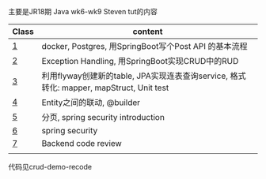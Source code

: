 主要是JR18期 Java wk6-wk9 Steven tut的内容



| Class | content |
| ----- | ------- |
| [1](./SpringBoot1.md) | docker, Postgres, 用SpringBoot写个Post API 的基本流程 |
| [2](./SpringBoot2.md) | Exception Handling, 用SpringBoot实现CRUD中的RUD |
| [3](./SpringBoot3.md) | 利用flyway创建新的table, JPA实现连表查询service,  格式转化: mapper, mapStruct,    Unit test |
| [4](./SpringBoot4.md) | Entity之间的联动, @builder |
| [5](./SpringBoot5.md) | 分页, spring security introduction |
| [6](./SpringBoot6.md) | spring security |
| [7](./SpringBoot7.md) | Backend code review |
|  |  |



代码见crud-demo-recode

